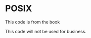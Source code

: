# POSIX

This code is from  the book <programming with posix thread>

This code will not be used for business.
